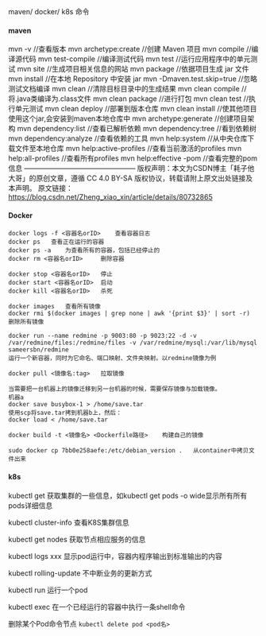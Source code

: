 maven/ docker/ k8s 命令

#### maven

mvn -v //查看版本
mvn archetype:create //创建 Maven 项目
mvn compile //编译源代码
mvn test-compile //编译测试代码
mvn test //运行应用程序中的单元测试
mvn site //生成项目相关信息的网站
mvn package //依据项目生成 jar 文件
mvn install //在本地 Repository 中安装 jar
mvn -Dmaven.test.skip=true //忽略测试文档编译
mvn clean //清除目标目录中的生成结果
mvn clean compile //将.java类编译为.class文件
mvn clean package //进行打包
mvn clean test //执行单元测试
mvn clean deploy //部署到版本仓库
mvn clean install //使其他项目使用这个jar,会安装到maven本地仓库中
mvn archetype:generate //创建项目架构
mvn dependency:list //查看已解析依赖
mvn dependency:tree //看到依赖树
mvn dependency:analyze //查看依赖的工具
mvn help:system //从中央仓库下载文件至本地仓库
mvn help:active-profiles //查看当前激活的profiles
mvn help:all-profiles //查看所有profiles
mvn help:effective -pom //查看完整的pom信息
————————————————
版权声明：本文为CSDN博主「耗子他大哥」的原创文章，遵循 CC 4.0 BY-SA 版权协议，转载请附上原文出处链接及本声明。
原文链接：https://blog.csdn.net/Zheng_xiao_xin/article/details/80732865



#### Docker

```
docker logs -f <容器名orID>	查看容器日志
docker ps	查看正在运行的容器
docker ps -a	为查看所有的容器，包括已经停止的
docker rm <容器名orID> 	删除容器

docker stop <容器名orID>	停止
docker start <容器名orID>	启动
docker kill <容器名orID>	杀死

docker images	查看所有镜像
docker rmi $(docker images | grep none | awk '{print $3}' | sort -r)	删除所有镜像

docker run --name redmine -p 9003:80 -p 9023:22 -d -v /var/redmine/files:/redmine/files -v /var/redmine/mysql:/var/lib/mysql sameersbn/redmine
运行一个新容器，同时为它命名、端口映射、文件夹映射。以redmine镜像为例

docker pull <镜像名:tag>	拉取镜像

当需要把一台机器上的镜像迁移到另一台机器的时候，需要保存镜像与加载镜像。
机器a
docker save busybox-1 > /home/save.tar
使用scp将save.tar拷到机器b上，然后：
docker load < /home/save.tar

docker build -t <镜像名> <Dockerfile路径>	构建自己的镜像

sudo docker cp 7bb0e258aefe:/etc/debian_version .	从container中拷贝文件出来
```

#### k8s

kubectl get 获取集群的一些信息，如kubectl get pods -o wide显示所有所有pods详细信息

kubectl cluster-info 查看K8S集群信息

kubectl get nodes 获取节点相应服务的信息

kubectl logs xxx 显示pod运行中，容器内程序输出到标准输出的内容 

kubectl rolling-update 不中断业务的更新方式

kubectl run 运行一个pod

kubectl exec 在一个已经运行的容器中执行一条shell命令

删除某个Pod命令节点 `kubectl delete pod <pod名>`

